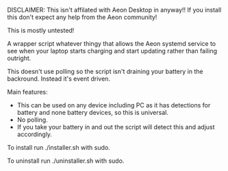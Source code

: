 DISCLAIMER: This isn't affilated with Aeon Desktop in anyway!! If you install this don't expect any help from the Aeon community!

This is mostly untested!

A wrapper script whatever thingy that allows the Aeon systemd service to see when your laptop starts charging and start updating rather than failing outright.

This doesn't use polling so the script isn't draining your battery in the backround. Instead it's event driven.

Main features:
 
 - This can be used on any device including PC as it has detections for battery and none battery devices, so this is universal.
 - No polling.
 - If you take your battery in and out the script will detect this and adjust accordingly.

To install run ./installer.sh with sudo.

To uninstall run ./uninstaller.sh with sudo.
